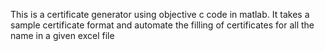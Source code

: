This is a certificate generator using objective c code in matlab. 
It takes a sample certificate format and automate the filling of certificates for all the name in a given excel file
